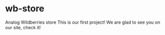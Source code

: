 # wb-store

Analog Wildberries store
This is our first project! We are glad to see you on our site, check it!
